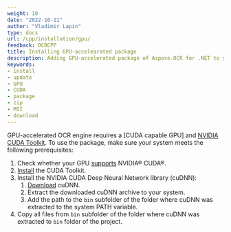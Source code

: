 ```yaml
---
weight: 10
date: "2022-10-21"
author: "Vladimir Lapin"
type: docs
url: /cpp/installation/gpu/
feedback: OCRCPP
title: Installing GPU-accelearated package
description: Adding GPU-accelerated package of Aspose.OCR for .NET to your project.
keywords:
- install
- update
- GPU
- CUDA
- package
- zip
- MSI
- download
---
```


GPU-accelerated OCR engine requires a [CUDA capable GPU] and [NVIDIA CUDA Toolkit](https://developer.nvidia.com/cuda-downloads). To use the package, make sure your system meets the following prerequisites:

1. Check whether your GPU [supports](https://developer.nvidia.com/cuda-gpus) NVIDIA® CUDA®.
2. [Install](https://docs.nvidia.com/cuda/index.html#installation-guides) the CUDA Toolkit.
3. Install the NVIDIA CUDA Deep Neural Network library (cuDNN):
    1. [Download](https://docs.nvidia.com/deeplearning/cudnn/install-guide/index.html) cuDNN.
    2. Extract the downloaded cuDNN archive to your system.
    3. Add the path to the `bin` subfolder of the folder where cuDNN was extracted to the system PATH variable.
4. Copy all files from `bin` subfolder of the folder where cuDNN was extracted to `bin` folder of the project.
